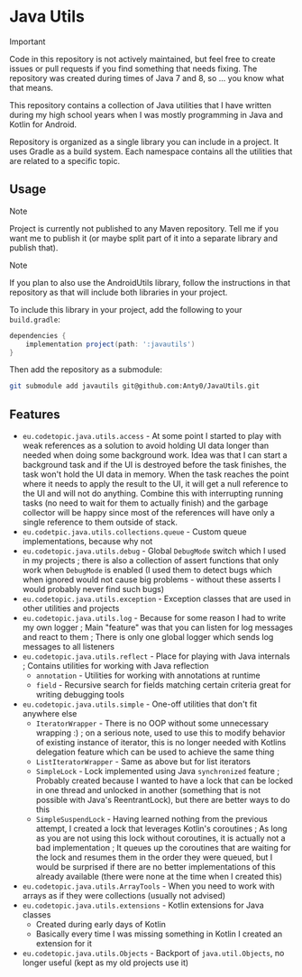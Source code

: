 # Java Utils

> [!IMPORTANT]
> Code in this repository is not actively maintained, but feel free to create issues or pull requests if you find something that needs fixing.
> The repository was created during times of Java 7 and 8, so ... you know what that means.

This repository contains a collection of Java utilities that I have written during my high school years when I was mostly programming in Java and Kotlin for Android.

Repository is organized as a single library you can include in a project. It uses Gradle as a build system. Each namespace contains all the utilities that are related to a specific topic.

## Usage

> [!NOTE]
> Project is currently not published to any Maven repository. Tell me if you want me to publish it (or maybe split part of it into a separate library and publish that).

> [!NOTE]
> If you plan to also use the AndroidUtils library, follow the instructions in that repository as that will include both libraries in your project.

To include this library in your project, add the following to your `build.gradle`:

```gradle
dependencies {
    implementation project(path: ':javautils')
}
```

Then add the repository as a submodule:

```bash
git submodule add javautils git@github.com:Anty0/JavaUtils.git
```

## Features

- `eu.codetopic.java.utils.access` - At some point I started to play with weak references as a solution to avoid holding UI data longer than needed when doing some background work. Idea was that I can start a background task and if the UI is destroyed before the task finishes, the task won't hold the UI data in memory. When the task reaches the point where it needs to apply the result to the UI, it will get a null reference to the UI and will not do anything. Combine this with interrupting running tasks (no need to wait for them to actually finish) and the garbage collector will be happy since most of the references will have only a single reference to them outside of stack.
- `eu.codetpic.java.utils.collections.queue` - Custom queue implementations, because why not
- `eu.codetopic.java.utils.debug` - Global `DebugMode` switch which I used in my projects ; there is also a collection of assert functions that only work when `DebugMode` is enabled (I used them to detect bugs which when ignored would not cause big problems - without these asserts I would probably never find such bugs)
- `eu.codetopic.java.utils.exception` - Exception classes that are used in other utilities and projects
- `eu.codetopic.java.utils.log` - Because for some reason I had to write my own logger ; Main "feature" was that you can listen for log messages and react to them ; There is only one global logger which sends log messages to all listeners
- `eu.codetopic.java.utils.reflect` - Place for playing with Java internals ; Contains utilities for working with Java reflection
  - `annotation` - Utilities for working with annotations at runtime
  - `field` - Recursive search for fields matching certain criteria great for writing debugging tools
- `eu.codetopic.java.utils.simple` - One-off utilities that don't fit anywhere else
  - `IteratorWrapper` - There is no OOP without some unnecessary wrapping :) ; on a serious note, used to use this to modify behavior of existing instance of iterator, this is no longer needed with Kotlins delegation feature which can be used to achieve the same thing
  - `ListIteratorWrapper` - Same as above but for list iterators
  - `SimpleLock` - Lock implemented using Java `synchronized` feature ; Probably created because I wanted to have a lock that can be locked in one thread and unlocked in another (something that is not possible with Java's ReentrantLock), but there are better ways to do this
  - `SimpleSuspendLock` - Having learned nothing from the previous attempt, I created a lock that leverages Kotlin's coroutines ; As long as you are not using this lock without coroutines, it is actually not a bad implementation ; It queues up the coroutines that are waiting for the lock and resumes them in the order they were queued, but I would be surprised if there are no better implementations of this already available (there were none at the time when I created this)
- `eu.codetopic.java.utils.ArrayTools` - When you need to work with arrays as if they were collections (usually not advised)
- `eu.codetopic.java.utils.extensions` - Kotlin extensions for Java classes
  - Created during early days of Kotlin
  - Basically every time I was missing something in Kotlin I created an extension for it
- `eu.codetopic.java.utils.Objects` - Backport of `java.util.Objects`, no longer useful (kept as my old projects use it)
